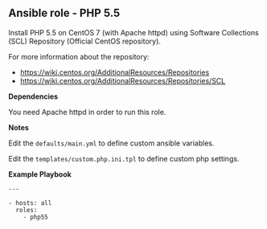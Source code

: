 ## Ansible role - PHP 5.5

Install PHP 5.5 on CentOS 7 (with Apache httpd) using Software Collections (SCL) Repository (Official CentOS repository).

For more information about the repository:

- https://wiki.centos.org/AdditionalResources/Repositories
- https://wiki.centos.org/AdditionalResources/Repositories/SCL

**Dependencies**

You need Apache httpd in order to run this role.

**Notes**

Edit the `defaults/main.yml` to define custom ansible variables.

Edit the `templates/custom.php.ini.tpl` to define custom php settings.

**Example Playbook**

    ---

    - hosts: all
      roles:
        - php55
